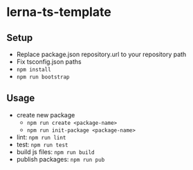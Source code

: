 # lerna-ts-template

<!-- [![lerna](https://img.shields.io/badge/maintained%20with-lerna-cc00ff.svg)](https://lerna.js.org/ -->

## Setup

- Replace package.json repository.url to your repository path
- Fix tsconfig.json paths
- `npm install`
- `npm run bootstrap`

## Usage

- create new package
  - `npm run create <package-name>`
  - `npm run init-package <package-name>`
- lint: `npm run lint`
- test: `npm run test`
- build js files: `npm run build`
- publish packages: `npm run pub`
